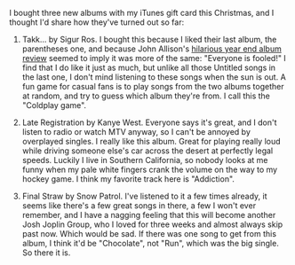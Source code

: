 <!--
.. title: Takk… etc.
.. date: 2006/01/04 20:17
.. slug: takk-etc
.. link:
.. description:
.. tags: music
-->


I bought three new albums with my iTunes gift card this Christmas, and I thought I'd share how they've turned out so far:

1. Takk… by Sigur Ros. I bought this because I liked their last album, the parentheses one, and because John Allison's [hilarious year end album review](http://www.scarygoround.com/?date=20051226) seemed to imply it was more of the same: "Everyone is fooled!" I find that I do like it just as much, but unlike all those Untitled songs in the last one, I don't mind listening to these songs when the sun is out. A fun game for casual fans is to play songs from the two albums together at random, and try to guess which album they're from. I call this the "Coldplay game".

2. Late Registration by Kanye West. Everyone says it's great, and I don't listen to radio or watch MTV anyway, so I can't be annoyed by overplayed singles. I really like this album. Great for playing really loud while driving someone else's car across the desert at perfectly legal speeds. Luckily I live in Southern California, so nobody looks at me funny when my pale white fingers crank the volume on the way to my hockey game. I think my favorite track here is "Addiction".

3. Final Straw by Snow Patrol. I've listened to it a few times already, it seems like there's a few great songs in there, a few I won't ever remember, and I have a nagging feeling that this will become another Josh Joplin Group, who I loved for three weeks and almost always skip past now. Which would be sad. If there was one song to get from this album, I think it'd be "Chocolate", not "Run", which was the big single. So there it is.
